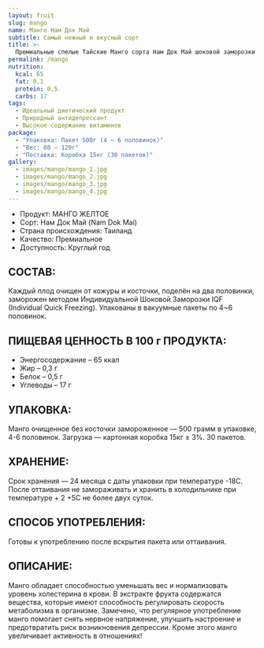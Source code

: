 ```yaml
---
layout: fruit
slug: mango
name: Манго Нам Док Май
subtitle: Самый нежный и вкусный сорт
title: >-
  Премиальные спелые Тайские Манго сорта Нам Док Май шоковой заморозки
permalink: /mango
nutrition:
  kcal: 65
  fat: 0,1
  protein: 0,5
  carbs: 17
tags:
  - Идеальный диетический продукт
  - Природный антидепрессант
  - Высокое содержание витаминов
package:
  - "Упаковка: Пакет 500г (4 — 6 половинок)"
  - "Вес: 80 — 120г"
  - "Поставка: Коробка 15кг (30 пакетов)"
gallery:
  - images/mango/mango_1.jpg
  - images/mango/mango_2.jpg
  - images/mango/mango_3.jpg
  - images/mango/mango_4.jpg
---
```


* Продукт: МАНГО ЖЕЛТОЕ
* Сорт: Нам Док Май (Nam Dok Mai)
* Страна происхождения: Таиланд
* Качество: Премиальное
* Доступность: Круглый год

## СОСТАВ:

Каждый плод очищен от кожуры и косточки, поделён на два половинки, заморожен методом Индивидуальной Шоковой Заморозки IQF (Individual Quick Freezing). Упакованы в вакуумные пакеты по 4~6 половинок.

## ПИЩЕВАЯ ЦЕННОСТЬ В 100 г ПРОДУКТА:

* Энергосодержание – 65 ккал
* Жир – 0,3 г
* Белок – 0,5 г
* Углеводы – 17 г

## УПАКОВКА:

Манго очищенное без косточки замороженное — 500 грамм в упаковке, 4-6 половинок. Загрузка — картонная коробка 15кг ± 3%. 30 пакетов.

## ХРАНЕНИЕ:

Срок хранения — 24 месяца с даты упаковки при температуре -18С. После оттаивания не замораживать и хранить в холодильнике при температуре + 2 +5С не более двух суток.

## СПОСОБ УПОТРЕБЛЕНИЯ:

Готовы к употреблению после вскрытия пакета или оттаивания.

## ОПИСАНИЕ:

Манго обладает способностью уменьшать вес и нормализовать уровень холестерина в крови. В экстракте фрукта содержатся вещества, которые имеют способность регулировать скорость метаболизма в организме. Замечено, что регулярное употребление манго помогает снять нервное напряжение, улучшить настроение и предотвратить риск возникновения депрессии. Кроме этого манго увеличивает активность в отношениях!
